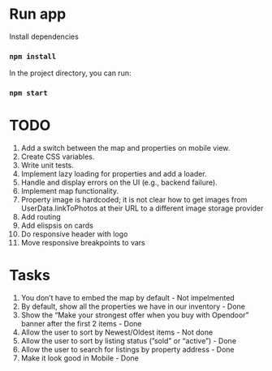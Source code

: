 # Run app

Install dependencies

### `npm install`

In the project directory, you can run:

### `npm start`

# TODO

1. Add a switch between the map and properties on mobile view.
2. Create CSS variables.
3. Write unit tests.
4. Implement lazy loading for properties and add a loader.
5. Handle and display errors on the UI (e.g., backend failure).
6. Implement map functionality.
7. Property image is hardcoded; it is not clear how to get images from UserData.linkToPhotos at their URL to a different image storage provider
8. Add routing
9. Add elispsis on cards
10. Do responsive header with logo
11. Move responsive breakpoints to vars

# Tasks

1. You don’t have to embed the map by default - Not impelmented
2. By default, show all the properties we have in our inventory - Done
3. Show the “Make your strongest offer when you buy with Opendoor” banner after the first 2 items - Done
4. Allow the user to sort by Newest/Oldest items - Not done
5. Allow the user to sort by listing status (”sold” or “active”) - Done
6. Allow the user to search for listings by property address - Done
7. Make it look good in Mobile - Done
